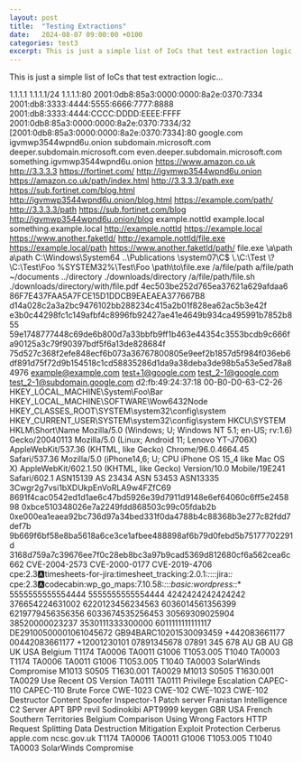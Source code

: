 ```yaml
---
layout: post
title:  "Testing Extractions"
date:   2024-08-07 09:00:00 +0100
categories: test3
excerpt: This is just a simple list of IoCs that test extraction logic.
---
```


This is just a simple list of IoCs that test extraction logic...

1.1.1.1
1.1.1.1/24
1.1.1.1:80
2001:0db8:85a3:0000:0000:8a2e:0370:7334
2001:db8:3333:4444:5555:6666:7777:8888
2001:db8:3333:4444:CCCC:DDDD:EEEE:FFFF
2001:0db8:85a3:0000:0000:8a2e:0370:7334/32
[2001:0db8:85a3:0000:0000:8a2e:0370:7334]:80
google.com
igvmwp3544wpnd6u.onion
subdomain.microsoft.com
deeper.subdomain.microsoft.com
even.deeper.subdomain.microsoft.com
something.igvmwp3544wpnd6u.onion
https://www.amazon.co.uk
http://3.3.3.3
https://fortinet.com/
http://igvmwp3544wpnd6u.onion
https://amazon.co.uk/path/index.html
http://3.3.3.3/path.exe
https://sub.fortinet.com/blog.html
http://igvmwp3544wpnd6u.onion/blog.html
https://example.com/path/
http://3.3.3.3/path
https://sub.fortinet.com/blog
http://igvmwp3544wpnd6u.onion/blog
example.nottld
example.local
something.example.local
http://example.nottld
https://example.local
https://www.another.faketld/
http://example.nottld/file.exe
https://example.local/path
https://www.another.faketld/path/
file.exe
\a\path
a\path
C:\Windows\System64
..\Publications
\\system07\C$
\\.\C:\Test
\\?\C:\Test\Foo
%SYSTEM32%\Test\Foo
\path\to\file.exe
/a/file/path
a/file/path
~/documents
../directory
./downloads/directory
/a/file/path/file.sh
./downloads/directory/with/file.pdf
4ec503be252d765ea37621a629afdaa6
86F7E437FAA5A7FCE15D1DDCB9EAEAEA377667B8
d14a028c2a3a2bc9476102bb288234c415a2b01f828ea62ac5b3e42f
e3b0c44298fc1c149afbf4c8996fb92427ae41e4649b934ca495991b7852b855
59e1748777448c69de6b800d7a33bbfb9ff1b463e44354c3553bcdb9c666fa90125a3c79f90397bdf5f6a13de828684f
75d527c368f2efe848ecf6b073a36767800805e9eef2b1857d5f984f036eb6df891d75f72d9b154518c1cd58835286d1da9a38deba3de98b5a53e5ed78a84976
example@example.com
test+1@google.com
test_2-1@google.com
test_2-1@subdomain.google.com
d2:fb:49:24:37:18
00-B0-D0-63-C2-26
HKEY_LOCAL_MACHINE\System\Foo\Bar
HKEY_LOCAL_MACHINE\SOFTWARE\Wow6432Node
HKEY_CLASSES_ROOT\SYSTEM\system32\config\system
HKEY_CURRENT_USER\SYSTEM\system32\config\system
HKCU\SYSTEM
HKLM\Short\Name
Mozilla/5.0 (Windows; U; Windows NT 5.1; en-US; rv:1.6) Gecko/20040113
Mozilla/5.0 (Linux; Android 11; Lenovo YT-J706X) AppleWebKit/537.36 (KHTML, like Gecko) Chrome/96.0.4664.45 Safari/537.36
Mozilla/5.0 (iPhone14,6; U; CPU iPhone OS 15_4 like Mac OS X) AppleWebKit/602.1.50 (KHTML, like Gecko) Version/10.0 Mobile/19E241 Safari/602.1
ASN15139
AS 23434
ASN 53453
ASN13335
3Cwgr2g7vsi1bXDUkpEnVoRLA9w4FZfC69
8691f4cac0542ed1d1ae6c47bd5926e39d7911d9148e6ef64060c6ff5e245898
0xbce510348026e7a2249fdd868503c99c05fdab2b
0xe000ea1eaea92bc736d97a34bed331f0da4788b4c88368b3e277c82fdd7def7b
9b669f6bf58e8ba5618a6ce3ce1afbee488898af6b79d0febd5b75177702291d
3168d759a7c39676ee7f0c28eb8bc3a97b9cad5369d812680cf6a562cea6c662
CVE-2004-2573
CVE-2000-0177
CVE-2019-4706
cpe:2.3:a:timesheets-for-jira:timesheet_tracking:2.0.1:*:*:*:*:jira:*:*
cpe:2.3:a:codecabin:wp_go_maps:7.10.58:*:*:*:basic:wordpress:*:*
5555555555554444
5555555555554444
4242424242424242
376654224631002
6220123456234563
6036014561356399
6219779456356356
6033674535256453
30569309025904
38520000023237
3530111333300000
6011111111111117
DE29100500001061045672
GB94BARC10201530093459
+442083661177
00442083661177
+12001230101
07891345678
07891 345 678
AU
GB
AU
GB
UK
USA
Belgium
T1174
TA0006
TA0011
G1006
T1053.005
T1040
TA0003
T1174
TA0006
TA0011
G1006
T1053.005
T1040
TA0003
SolarWinds Compromise
M1013
S0505
T1630.001
TA0029
M1013
S0505
T1630.001
TA0029
Use Recent OS Version
TA0111
TA0111
Privilege Escalation
CAPEC-110
CAPEC-110
Brute Force
CWE-1023
CWE-102
CWE-1023
CWE-102
Destructor
Content Spoofer
Inspector-1
Patch server
Franistan Intelligence
C2 Server
APT BPP
revil
Sodinokibi
APT9999
keygen
GBR
USA
French Southern Territories
Belgium
Comparison Using Wrong Factors
HTTP Request Splitting
Data Destruction Mitigation
Exploit Protection
Cerberus
apple.com
ncsc.gov.uk
T1174
TA0006
TA0011
G1006
T1053.005
T1040
TA0003
SolarWinds Compromise
